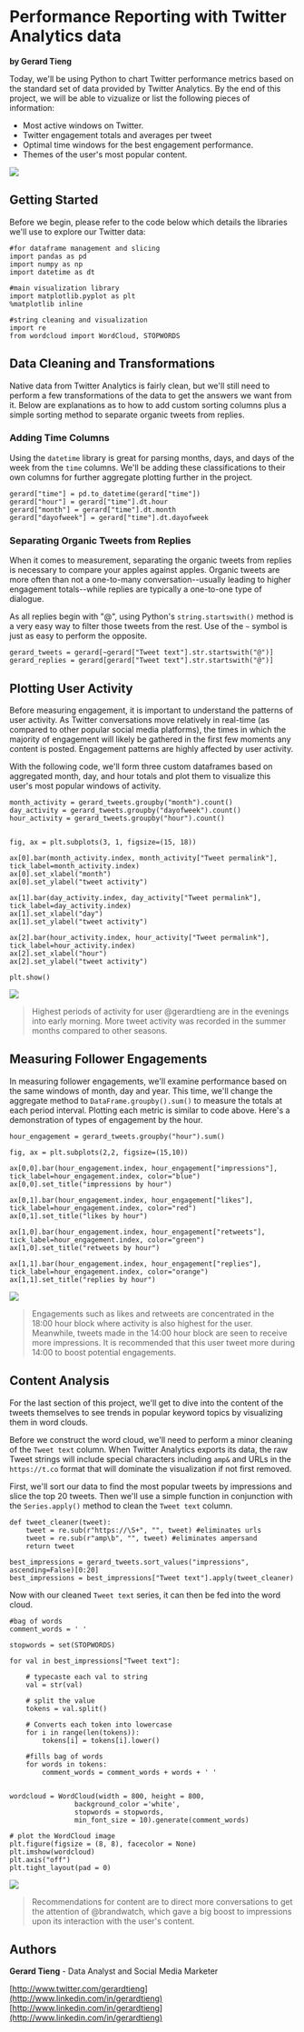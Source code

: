 # Performance Reporting with Twitter Analytics data
**by Gerard Tieng**  

Today, we'll be using Python to chart Twitter performance metrics based on the standard set of data provided by Twitter Analytics. By the end of this project, we will be able to vizualize or list the following pieces of information:

- Most active windows on Twitter.
- Twitter engagement totals and averages per tweet
- Optimal time windows for the best engagement performance.
- Themes of the user's most popular content.

![](https://github.com/gtieng/twitter_analytics/blob/master/readme_images/yearly_impressions.png)

## Getting Started
Before we begin, please refer to the code below which details the libraries we'll use to explore our Twitter data:

```
#for dataframe management and slicing
import pandas as pd
import numpy as np
import datetime as dt

#main visualization library
import matplotlib.pyplot as plt
%matplotlib inline

#string cleaning and visualization
import re
from wordcloud import WordCloud, STOPWORDS
```

## Data Cleaning and Transformations
Native data from Twitter Analytics is fairly clean, but we'll still need to perform a few transformations of the data to get the answers we want from it. Below are explanations as to how to add custom sorting columns plus a simple sorting method to separate organic tweets from replies.

### Adding Time Columns
Using the `datetime` library is great for parsing months, days, and days of the week from the `time` columns. We'll be adding these classifications to their own columns for further aggregate plotting further in the project.

```
gerard["time"] = pd.to_datetime(gerard["time"])
gerard["hour"] = gerard["time"].dt.hour
gerard["month"] = gerard["time"].dt.month
gerard["dayofweek"] = gerard["time"].dt.dayofweek
```

### Separating Organic Tweets from Replies
When it comes to measurement, separating the organic tweets from replies is necessary to compare your apples against apples. Organic tweets are more often than not a one-to-many conversation--usually leading to higher engagement totals--while replies are typically a one-to-one type of dialogue.

As all replies begin with "@", using Python's `string.startswith()` method is a very easy way to filter those tweets from the rest. Use of the `~` symbol is just as easy to perform the opposite.

```
gerard_tweets = gerard[~gerard["Tweet text"].str.startswith("@")]
gerard_replies = gerard[gerard["Tweet text"].str.startswith("@")]
```

## Plotting User Activity
Before measuring engagement, it is important to understand the patterns of user activity. As Twitter conversations move relatively in real-time (as compared to other popular social media platforms), the times in which the majority of engagement will likely be gathered in the first few moments any content is posted. Engagement patterns are highly affected by user activity.

With the following code, we'll form three custom dataframes based on aggregated month, day, and hour totals and plot them to visualize this user's most popular windows of activity.

```
month_activity = gerard_tweets.groupby("month").count()
day_activity = gerard_tweets.groupby("dayofweek").count()
hour_activity = gerard_tweets.groupby("hour").count()


fig, ax = plt.subplots(3, 1, figsize=(15, 18))

ax[0].bar(month_activity.index, month_activity["Tweet permalink"], tick_label=month_activity.index)
ax[0].set_xlabel("month")
ax[0].set_ylabel("tweet activity")

ax[1].bar(day_activity.index, day_activity["Tweet permalink"], tick_label=day_activity.index)
ax[1].set_xlabel("day")
ax[1].set_ylabel("tweet activity")

ax[2].bar(hour_activity.index, hour_activity["Tweet permalink"], tick_label=hour_activity.index)
ax[2].set_xlabel("hour")
ax[2].set_ylabel("tweet activity")

plt.show()
```
![](https://github.com/gtieng/twitter_analytics/blob/master/readme_images/activity_plot.png)

> Highest periods of activity for user @gerardtieng are in the evenings into early morning. More tweet activity was recorded in the summer months compared to other seasons.

## Measuring Follower Engagements
In measuring follower engagements, we'll examine performance based on the same windows of month, day and year. This time, we'll change the aggregate method to `DataFrame.groupby().sum()` to measure the totals at each period interval. Plotting each metric is similar to code above. Here's a demonstration of types of engagement by the hour.

```
hour_engagement = gerard_tweets.groupby("hour").sum()

fig, ax = plt.subplots(2,2, figsize=(15,10))

ax[0,0].bar(hour_engagement.index, hour_engagement["impressions"], tick_label=hour_engagement.index, color="blue")
ax[0,0].set_title("impressions by hour")

ax[0,1].bar(hour_engagement.index, hour_engagement["likes"], tick_label=hour_engagement.index, color="red")
ax[0,1].set_title("likes by hour")

ax[1,0].bar(hour_engagement.index, hour_engagement["retweets"], tick_label=hour_engagement.index, color="green")
ax[1,0].set_title("retweets by hour")

ax[1,1].bar(hour_engagement.index, hour_engagement["replies"], tick_label=hour_engagement.index, color="orange")
ax[1,1].set_title("replies by hour")
```
![](https://github.com/gtieng/twitter_analytics/blob/master/readme_images/engagement_plot.png)

> Engagements such as likes and retweets are concentrated in the 18:00 hour block where activity is also highest for the user. Meanwhile, tweets made in the 14:00 hour block are seen to receive more impressions. It is recommended that this user tweet more during 14:00 to boost potential engagements.



## Content Analysis
For the last section of this project, we'll get to dive into the content of the tweets themselves to see trends in popular keyword topics by visualizing them in word clouds.

Before we construct the word cloud, we'll need to perform a minor cleaning of the `Tweet text` column. When Twitter Analytics exports its data, the raw Tweet strings will include special characters including `amp&` and URLs in the `https://t.co` format that will dominate the visualization if not first removed. 

First, we'll sort our data to find the most popular tweets by impressions and slice the top 20 tweets. Then we'll use a simple function in conjunction with the `Series.apply()` method to clean the `Tweet text` column.

```
def tweet_cleaner(tweet):
    tweet = re.sub(r"https://\S+", "", tweet) #eliminates urls
    tweet = re.sub(r"amp\b", "", tweet) #eliminates ampersand
    return tweet
    
best_impressions = gerard_tweets.sort_values("impressions", ascending=False)[0:20]
best_impressions = best_impressions["Tweet text"].apply(tweet_cleaner)
```
Now with our cleaned `Tweet text` series, it can then be fed into the word cloud.
``` 
#bag of words
comment_words = ' '

stopwords = set(STOPWORDS) 

for val in best_impressions["Tweet text"]: 

    # typecaste each val to string 
    val = str(val) 

    # split the value 
    tokens = val.split() 

    # Converts each token into lowercase 
    for i in range(len(tokens)): 
        tokens[i] = tokens[i].lower() 
        
    #fills bag of words
    for words in tokens: 
        comment_words = comment_words + words + ' '


wordcloud = WordCloud(width = 800, height = 800, 
                background_color ='white', 
                stopwords = stopwords, 
                min_font_size = 10).generate(comment_words) 

# plot the WordCloud image                        
plt.figure(figsize = (8, 8), facecolor = None) 
plt.imshow(wordcloud) 
plt.axis("off") 
plt.tight_layout(pad = 0)
```
![](https://github.com/gtieng/twitter_analytics/blob/master/readme_images/wordcloud_plot.png)

> Recommendations for content are to direct more conversations to get the attention of @brandwatch, which gave a big boost to impressions upon its interaction with the user's content.

## Authors
**Gerard Tieng** - Data Analyst and Social Media Marketer

[http://www.twitter.com/gerardtieng](http://www.linkedin.com/in/gerardtieng) \
[http://www.linkedin.com/in/gerardtieng](http://www.linkedin.com/in/gerardtieng)
